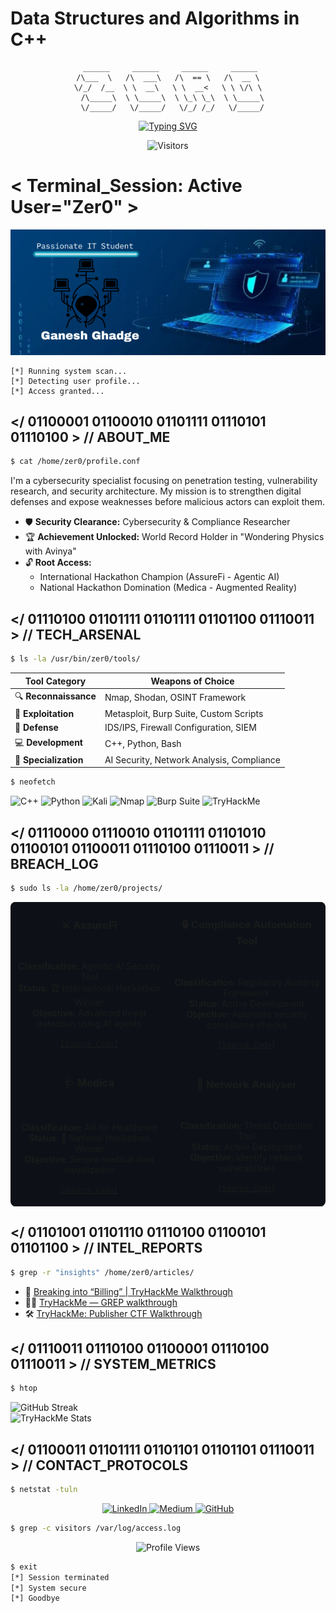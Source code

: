 # Data Structures and Algorithms in C++

<div align="center">

```ascii
 ______     ______     ______     ______
/\___  \   /\  ___\   /\  == \   /\  __ \
\/_/  /__  \ \  __\   \ \  __<   \ \ \/\ \
  /\_____\  \ \_____\  \ \_\ \_\  \ \_____\
  \/_____/   \/_____/   \/_/ /_/   \/_____/
```

[![Typing SVG](https://readme-typing-svg.herokuapp.com?font=Share+Tech+Mono&size=30&pause=1000&color=00FF00&center=true&vCenter=true&width=600&lines=Data+Structures+and+Algorithms;System+Loading...;Access+Granted)](https://git.io/typing-svg)

![Visitors](https://api.visitorbadge.io/api/visitors?path=https%3A%2F%2Fgithub.com%2FStoicGang%2FDSA-CPP&label=VISITORS&labelColor=%23000000&countColor=%2300FF00)

</div>

# < Terminal_Session: Active User="Zer0" >

![Console Output](Zer0.png)

```
[*] Running system scan...
[*] Detecting user profile...
[*] Access granted...
```

## </ 01100001 01100010 01101111 01110101 01110100 > // ABOUT_ME

```bash
$ cat /home/zer0/profile.conf
```

I'm a cybersecurity specialist focusing on penetration testing, vulnerability research, and security architecture. My mission is to strengthen digital defenses and expose weaknesses before malicious actors can exploit them.

- 🛡️ **Security Clearance:** Cybersecurity & Compliance Researcher
- 🏆 **Achievement Unlocked:** World Record Holder in "Wondering Physics with Avinya"
- 🔓 **Root Access:**
  - International Hackathon Champion (AssureFi - Agentic AI)
  - National Hackathon Domination (Medica - Augmented Reality)

## </ 01110100 01101111 01101111 01101100 01110011 > // TECH_ARSENAL

```bash
$ ls -la /usr/bin/zer0/tools/
```

| Tool Category         | Weapons of Choice                         |
| --------------------- | ----------------------------------------- |
| 🔍 **Reconnaissance** | Nmap, Shodan, OSINT Framework             |
| 🧪 **Exploitation**   | Metasploit, Burp Suite, Custom Scripts    |
| 🔐 **Defense**        | IDS/IPS, Firewall Configuration, SIEM     |
| 💻 **Development**    | C++, Python, Bash                         |
| 🧠 **Specialization** | AI Security, Network Analysis, Compliance |

```bash
$ neofetch
```

![C++](https://img.shields.io/badge/C%2B%2B-00599C?style=for-the-badge&logo=c%2B%2B&logoColor=white)
![Python](https://img.shields.io/badge/Python-3776AB?style=for-the-badge&logo=python&logoColor=white)
![Kali](https://img.shields.io/badge/Kali_Linux-557C94?style=for-the-badge&logo=kali-linux&logoColor=white)
![Nmap](https://img.shields.io/badge/Nmap-009639?style=for-the-badge&logo=nmap&logoColor=white)
![Burp Suite](https://img.shields.io/badge/Burp_Suite-FF7139?style=for-the-badge&logo=burp-suite&logoColor=white)
![TryHackMe](https://img.shields.io/badge/TryHackMe-212C42?style=for-the-badge&logo=tryhackme&logoColor=white)

## </ 01110000 01110010 01101111 01101010 01100101 01100011 01110100 01110011 > // BREACH_LOG

```bash
$ sudo ls -la /home/zer0/projects/
```

<table style="background-color: #0d1117; border-radius: 8px;">
  <tr>
    <td width="50%">
      <h3 align="center">⚔️ AssureFi</h3>
      <div align="center">
        <br>
        <p>
          <b>Classification:</b> Agentic AI Security Tool<br>
          <b>Status:</b> 🏆 International Hackathon Winner<br>
          <b>Objective:</b> Advanced threat detection using AI agents
        </p>
        <p>
          <a href="https://github.com/StoicGang/Assurefi"><code>[Source_Code]</code></a>
        </p>
      </div>
    </td>
    <td width="50%">
      <h3 align="center">🔒 Compliance Automation Tool</h3>
      <div align="center">
        <br>
        <p>
          <b>Classification:</b> Regulatory Auditing Framework<br>
          <b>Status:</b> Active Development<br>
          <b>Objective:</b> Automate security compliance checks
        </p>
        <p>
          <a href="https://github.com/StoicGang/Compliance-Automation-Tool"><code>[Source_Code]</code></a>
        </p>
      </div>
    </td>
  </tr>
  <tr>
    <td width="50%">
      <h3 align="center">🩺 Medica</h3>
      <div align="center">
        <br>
        <p>
          <b>Classification:</b> AR for Healthcare<br>
          <b>Status:</b> 🏅 National Hackathon Winner<br>
          <b>Objective:</b> Secure medical data visualization
        </p>
        <p>
          <a href="https://github.com/StoicGang/Med-AR-Project"><code>[Source_Code]</code></a>
        </p>
      </div>
    </td>
    <td width="50%">
      <h3 align="center">📡 Network Analyser</h3>
      <div align="center">
        <br>
        <p>
          <b>Classification:</b> Threat Detection Tool<br>
          <b>Status:</b> Active Deployment<br>
          <b>Objective:</b> Identify network vulnerabilities
        </p>
        <p>
          <a href="#"><code>[Source_Code]</code></a>
        </p>
      </div>
    </td>
  </tr>
</table>

## </ 01101001 01101110 01110100 01100101 01101100 > // INTEL_REPORTS

```bash
$ grep -r "insights" /home/zer0/articles/
```

- 🔐 [Breaking into “Billing” | TryHackMe Walkthrough](https://medium.com/@stoicgaster0.07/breaking-into-billing-tryhackme-walkthrough-613ac30c84fb)
- 🕵️‍♂️ [TryHackMe — GREP walkthrough](https://medium.com/@stoicgaster0.07/tryhackme-grep-walkthrough-79335d36154e)
- 🛠️ [TryHackMe: Publisher CTF Walkthrough](https://medium.com/@stoicgaster0.07/tryhackme-publisher-ctf-walkthrough-e92a70337200)

## </ 01110011 01110100 01100001 01110100 01110011 > // SYSTEM_METRICS

```bash
$ htop
```

<div align="left">
  <img src="https://github-readme-streak-stats.herokuapp.com/?user=StoicGang&theme=chartreuse-dark&hide_border=true" alt="GitHub Streak" />
</div>

<div align="left">
  <img src="https://tryhackme-badges.s3.amazonaws.com/1Zer0.png" alt="TryHackMe Stats" />
</div>

## </ 01100011 01101111 01101101 01101101 01110011 > // CONTACT_PROTOCOLS

```bash
$ netstat -tuln
```

<div align="center">
  <a href="https://linkedin.com/in/ganesh-ghadge-9b103a258">
    <img src="https://img.shields.io/badge/LinkedIn-0A66C2?style=for-the-badge&logo=linkedin&logoColor=white" alt="LinkedIn" />
  </a>
  <a href="https://medium.com/@stoicgaster0.07">
    <img src="https://img.shields.io/badge/Medium-12100E?style=for-the-badge&logo=medium&logoColor=white" alt="Medium" />
  </a>
  <a href="https://github.com/StoicGang">
    <img src="https://img.shields.io/badge/GitHub-181717?style=for-the-badge&logo=github&logoColor=white" alt="GitHub" />
  </a>
</div>

```bash
$ grep -c visitors /var/log/access.log
```

<div align="center">
  <img src="https://komarev.com/ghpvc/?username=StoicGang&label=System+Accesses&color=brightgreen&style=for-the-badge" alt="Profile Views" />
</div>

```bash
$ exit
[*] Session terminated
[*] System secure
[*] Goodbye
```

<!-- "The quieter you become, the more you can hear." - Ram Dass -->

```

```
